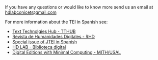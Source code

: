 If you have any questions or would like to know more send us an email at [hdlabconicet@gmail.com](mailto:hdlabconicet@gmail.com)

For more information about the TEI in Spanish see:

- [Text Technolgies Hub - TTHUB](https://tthub.io/)
- [Revista de Humanidades Digitales - RHD](https://revistas.uned.es/index.php/RHD/about) 
- [Special issue of JTEI in Spanish](https://journals.openedition.org/jtei/) 
- [HD LAB - Biblioteca digital](https://hdlab.space/biblioteca-digital/)  
- [Digital Editions with Minimal Computing - MITH/USAL](https://raffazizzi.gitlab.io/minimaldigipub/es/) 
